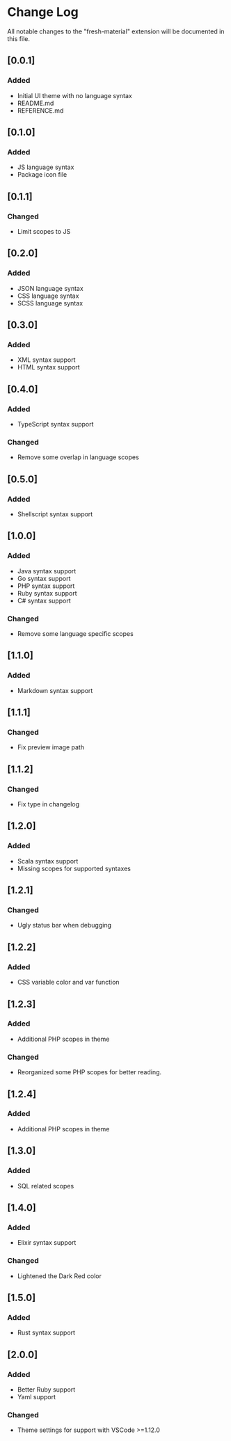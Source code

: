 # Change Log
All notable changes to the "fresh-material" extension will be documented in this file.

## [0.0.1]
### Added
- Initial UI theme with no language syntax
- README.md
- REFERENCE.md

## [0.1.0]
### Added
- JS language syntax
- Package icon file

## [0.1.1]
### Changed
- Limit scopes to JS

## [0.2.0]
### Added
- JSON language syntax
- CSS language syntax
- SCSS language syntax

## [0.3.0]
### Added
- XML syntax support
- HTML syntax support

## [0.4.0]
### Added
- TypeScript syntax support

### Changed
- Remove some overlap in language scopes

## [0.5.0]
### Added
- Shellscript syntax support

## [1.0.0]
### Added
- Java syntax support
- Go syntax support
- PHP syntax support
- Ruby syntax support
- C# syntax support

### Changed
- Remove some language specific scopes

## [1.1.0]
### Added
- Markdown syntax support

## [1.1.1]
### Changed
- Fix preview image path

## [1.1.2]
### Changed
- Fix type in changelog

## [1.2.0]
### Added
- Scala syntax support
- Missing scopes for supported syntaxes

## [1.2.1]
### Changed
- Ugly status bar when debugging

## [1.2.2]
### Added
- CSS variable color and var function

## [1.2.3]
### Added
- Additional PHP scopes in theme

### Changed
- Reorganized some PHP scopes for better reading.

## [1.2.4]
### Added
- Additional PHP scopes in theme

## [1.3.0]
### Added
- SQL related scopes

## [1.4.0]
### Added
- Elixir syntax support

### Changed
- Lightened the Dark Red color

## [1.5.0]
### Added
- Rust syntax support

## [2.0.0]
### Added
- Better Ruby support
- Yaml support

### Changed
- Theme settings for support with VSCode >=1.12.0
